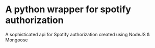 # A python wrapper for spotify authorization
A sophisticated api for Spotify authorization created using NodeJS &amp; Mongoose
